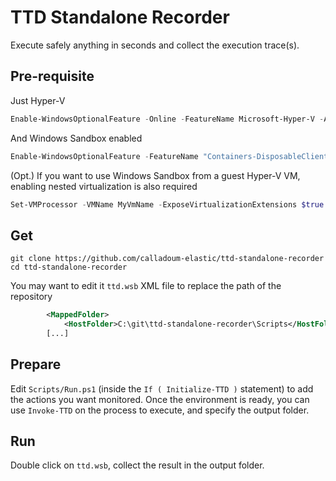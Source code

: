 # TTD Standalone Recorder

Execute safely anything in seconds and collect the execution trace(s).


## Pre-requisite

Just Hyper-V

```powershell
Enable-WindowsOptionalFeature -Online -FeatureName Microsoft-Hyper-V -All
```

And Windows Sandbox enabled

```powershell
Enable-WindowsOptionalFeature -FeatureName "Containers-DisposableClientVM" -All -Online
```


(Opt.) If you want to use Windows Sandbox from a guest Hyper-V VM, enabling nested virtualization is also required

```powershell
Set-VMProcessor -VMName MyVmName -ExposeVirtualizationExtensions $true
```


## Get

```
git clone https://github.com/calladoum-elastic/ttd-standalone-recorder
cd ttd-standalone-recorder
```

You may want to edit it `ttd.wsb` XML file to replace the path of the repository

```xml
        <MappedFolder>
            <HostFolder>C:\git\ttd-standalone-recorder\Scripts</HostFolder>  <!-- HERE -->
        [...]
```


## Prepare

Edit `Scripts/Run.ps1` (inside the `If ( Initialize-TTD )` statement) to add the actions you want monitored.
Once the environment is ready, you can use `Invoke-TTD` on the process to execute, and specify the output folder.


## Run

Double click on `ttd.wsb`, collect the result in the output folder.


